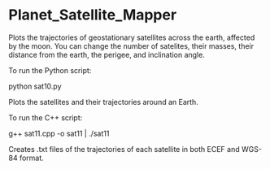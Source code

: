 # Planet_Satellite_Mapper
Plots the trajectories of geostationary satellites across the earth, affected by the moon. You can change the number of satelites, their masses, their distance from the earth, the perigee, and inclination angle.

To run the Python script:

python sat10.py

Plots the satellites and their trajectories around an Earth.

To run the C++ script:

g++ sat11.cpp -o sat11 | ./sat11

Creates .txt files of the trajectories of each satellite in both ECEF and WGS-84 format.
